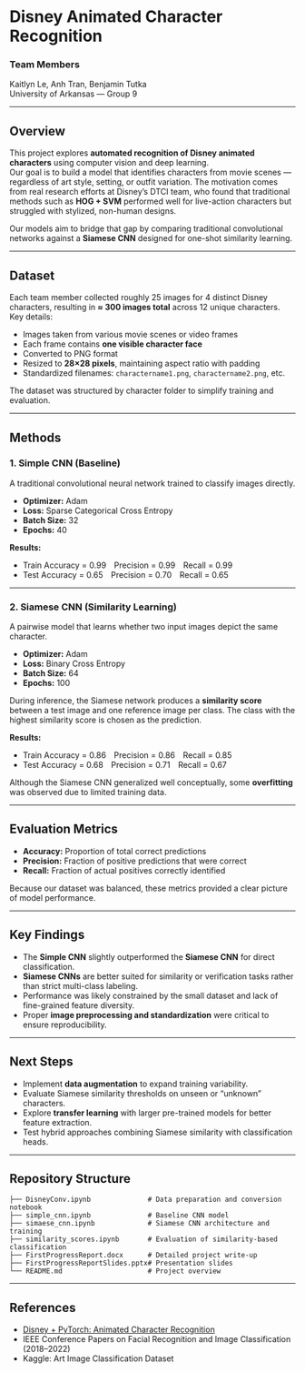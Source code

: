 # Disney Animated Character Recognition

### Team Members  
Kaitlyn Le, Anh Tran, Benjamin Tutka  
University of Arkansas — Group 9

---

## Overview

This project explores **automated recognition of Disney animated characters** using computer vision and deep learning.  
Our goal is to build a model that identifies characters from movie scenes — regardless of art style, setting, or outfit variation. The motivation comes from real research efforts at Disney’s DTCI team, who found that traditional methods such as **HOG + SVM** performed well for live-action characters but struggled with stylized, non-human designs.  

Our models aim to bridge that gap by comparing traditional convolutional networks against a **Siamese CNN** designed for one-shot similarity learning.

---

## Dataset

Each team member collected roughly 25 images for 4 distinct Disney characters, resulting in **≈ 300 images total** across 12 unique characters.  
Key details:

- Images taken from various movie scenes or video frames  
- Each frame contains **one visible character face**  
- Converted to PNG format  
- Resized to **28×28 pixels**, maintaining aspect ratio with padding  
- Standardized filenames: `charactername1.png`, `charactername2.png`, etc.  

The dataset was structured by character folder to simplify training and evaluation.

---

## Methods

### 1. Simple CNN (Baseline)

A traditional convolutional neural network trained to classify images directly.  
- **Optimizer:** Adam  
- **Loss:** Sparse Categorical Cross Entropy  
- **Batch Size:** 32  
- **Epochs:** 40  

**Results:**  
- Train Accuracy = 0.99 Precision = 0.99 Recall = 0.99  
- Test Accuracy = 0.65 Precision = 0.70 Recall = 0.65  

---

### 2. Siamese CNN (Similarity Learning)

A pairwise model that learns whether two input images depict the same character.  
- **Optimizer:** Adam  
- **Loss:** Binary Cross Entropy  
- **Batch Size:** 64  
- **Epochs:** 100  

During inference, the Siamese network produces a **similarity score** between a test image and one reference image per class. The class with the highest similarity score is chosen as the prediction.

**Results:**  
- Train Accuracy = 0.86 Precision = 0.86 Recall = 0.85  
- Test Accuracy = 0.68 Precision = 0.71 Recall = 0.67  

Although the Siamese CNN generalized well conceptually, some **overfitting** was observed due to limited training data.

---

## Evaluation Metrics

- **Accuracy:** Proportion of total correct predictions  
- **Precision:** Fraction of positive predictions that were correct  
- **Recall:** Fraction of actual positives correctly identified  

Because our dataset was balanced, these metrics provided a clear picture of model performance.

---

## Key Findings

- The **Simple CNN** slightly outperformed the **Siamese CNN** for direct classification.  
- **Siamese CNNs** are better suited for similarity or verification tasks rather than strict multi-class labeling.  
- Performance was likely constrained by the small dataset and lack of fine-grained feature diversity.  
- Proper **image preprocessing and standardization** were critical to ensure reproducibility.  

---

## Next Steps

- Implement **data augmentation** to expand training variability.  
- Evaluate Siamese similarity thresholds on unseen or “unknown” characters.  
- Explore **transfer learning** with larger pre-trained models for better feature extraction.  
- Test hybrid approaches combining Siamese similarity with classification heads.

---

## Repository Structure

```
├── DisneyConv.ipynb              # Data preparation and conversion notebook
├── simple_cnn.ipynb              # Baseline CNN model
├── simaese_cnn.ipynb             # Siamese CNN architecture and training
├── similarity_scores.ipynb       # Evaluation of similarity-based classification
├── FirstProgressReport.docx      # Detailed project write-up
├── FirstProgressReportSlides.pptx# Presentation slides
└── README.md                     # Project overview
```

---

## References

- [Disney + PyTorch: Animated Character Recognition](https://medium.com/pytorch/how-disney-uses-pytorch-for-animated-character-recognition-a1722a182627)  
- IEEE Conference Papers on Facial Recognition and Image Classification (2018–2022)  
- Kaggle: Art Image Classification Dataset  
